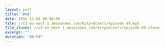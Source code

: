```yaml
---
layout: post
title: "#49"
date: 2016-11-04 00:00:00
file: //s3-eu-west-1.amazonaws.com/bitpodcasts/episode-49.mp3
file_itunes: //s3-eu-west-1.amazonaws.com/bitpodcasts/episode-49-itunes.m4a
excerpt: ""
duration: "30:59"
---
```

